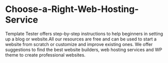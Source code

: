 # Choose-a-Right-Web-Hosting-Service
Template Tester offers step-by-step instructions to help beginners in setting up a blog or website.All our resources are free and can be used to start a website from scratch or customize and improve existing ones. We offer suggestions to find the best website builders, web hosting services and WP theme to create professional websites.
